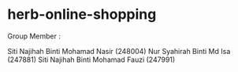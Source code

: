 # herb-online-shopping

Group Member :

Siti Najihah Binti Mohamad Nasir (248004)
Nur Syahirah Binti Md Isa        (247881)
Siti Najihah Binti Mohamad Fauzi (247991)
